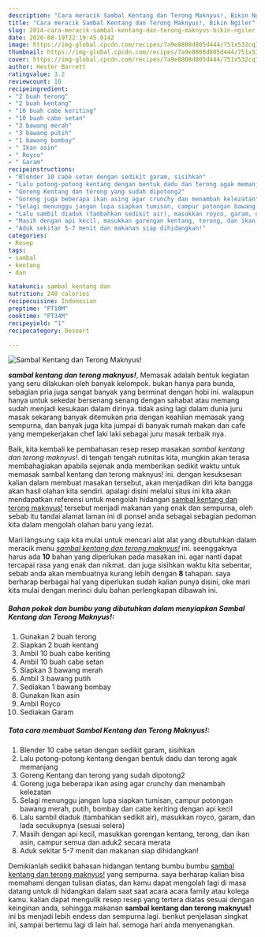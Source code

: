 ```yaml
---
description: "Cara meracik Sambal Kentang dan Terong Maknyus!, Bikin Ngiler"
title: "Cara meracik Sambal Kentang dan Terong Maknyus!, Bikin Ngiler"
slug: 2014-cara-meracik-sambal-kentang-dan-terong-maknyus-bikin-ngiler
date: 2020-08-19T22:19:45.014Z
image: https://img-global.cpcdn.com/recipes/7a9e8808d805d444/751x532cq70/sambal-kentang-dan-terong-maknyus-foto-resep-utama.jpg
thumbnail: https://img-global.cpcdn.com/recipes/7a9e8808d805d444/751x532cq70/sambal-kentang-dan-terong-maknyus-foto-resep-utama.jpg
cover: https://img-global.cpcdn.com/recipes/7a9e8808d805d444/751x532cq70/sambal-kentang-dan-terong-maknyus-foto-resep-utama.jpg
author: Hester Barrett
ratingvalue: 3.2
reviewcount: 10
recipeingredient:
- "2 buah terong"
- "2 buah kentang"
- "10 buah cabe keriting"
- "10 buah cabe setan"
- "3 bawang merah"
- "3 bawang putih"
- "1 bawang bombay"
- " Ikan asin"
- " Royco"
- " Garam"
recipeinstructions:
- "Blender 10 cabe setan dengan sedikit garam, sisihkan"
- "Lalu potong-potong kentang dengan bentuk dadu dan terong agak memanjang"
- "Goreng Kentang dan terong yang sudah dipotong2"
- "Goreng juga beberapa ikan asing agar crunchy dan menambah kelezatan"
- "Selagi menunggu jangan lupa siapkan tumisan, campur potongan bawang merah, putih, bombay dan cabe keriting dengan api kecil"
- "Lalu sambil diaduk (tambahkan sedikit air), masukkan royco, garam, dan lada secukupnya (sesuai selera)"
- "Masih dengan api kecil, masukkan gorengan kentang, terong, dan ikan asin, campur semua dan aduk2 secara merata"
- "Aduk sekitar 5-7 menit dan makanan siap dihidangkan!"
categories:
- Resep
tags:
- sambal
- kentang
- dan

katakunci: sambal kentang dan 
nutrition: 248 calories
recipecuisine: Indonesian
preptime: "PT10M"
cooktime: "PT34M"
recipeyield: "1"
recipecategory: Dessert

---
```



![Sambal Kentang dan Terong Maknyus!](https://img-global.cpcdn.com/recipes/7a9e8808d805d444/751x532cq70/sambal-kentang-dan-terong-maknyus-foto-resep-utama.jpg)

<b><i>sambal kentang dan terong maknyus!</i></b>, Memasak adalah bentuk kegiatan yang seru dilakukan oleh banyak kelompok. bukan hanya para bunda, sebagian pria juga sangat banyak yang berminat dengan hobi ini. walaupun hanya untuk sekedar bersenang senang dengan sahabat atau memang sudah menjadi kesukaan dalam dirinya. tidak asing lagi dalam dunia juru masak sekarang banyak ditemukan pria dengan keahlian memasak yang sempurna, dan banyak juga kita jumpai di banyak rumah makan dan cafe yang mempekerjakan chef laki laki sebagai juru masak terbaik nya.

Baik, kita kembali ke pembahasan resep resep masakan <i>sambal kentang dan terong maknyus!</i>. di tengah tengah rutinitas kita, mungkin akan terasa membahagiakan apabila sejenak anda memberikan sedikit waktu untuk memasak sambal kentang dan terong maknyus! ini. dengan kesuksesan kalian dalam membuat masakan tersebut, akan menjadikan diri kita bangga akan hasil olahan kita sendiri. apalagi disini melalui situs ini kita akan mendapatkan referensi untuk mengolah hidangan <u>sambal kentang dan terong maknyus!</u> tersebut menjadi makanan yang enak dan sempurna, oleh sebab itu tandai alamat laman ini di ponsel anda sebagai sebagian pedoman kita dalam mengolah olahan baru yang lezat.




Mari langsung saja kita mulai untuk mencari alat alat yang dibutuhkan dalam meracik menu <u><i>sambal kentang dan terong maknyus!</i></u> ini. seenggaknya harus ada <b>10</b> bahan yang diperlukan pada masakan ini. agar nanti dapat tercapai rasa yang enak dan nikmat. dan juga sisihkan waktu kita sebentar, sebab anda akan membuatnya kurang lebih dengan <b>8</b> tahapan. saya berharap berbagai hal yang diperlukan sudah kalian punya disini, oke mari kita mulai dengan merinci dulu bahan perlengkapan dibawah ini.

<!--inarticleads1-->

##### Bahan pokok dan bumbu yang dibutuhkan dalam menyiapkan Sambal Kentang dan Terong Maknyus!:

1. Gunakan 2 buah terong
1. Siapkan 2 buah kentang
1. Ambil 10 buah cabe keriting
1. Ambil 10 buah cabe setan
1. Siapkan 3 bawang merah
1. Ambil 3 bawang putih
1. Sediakan 1 bawang bombay
1. Gunakan  Ikan asin
1. Ambil  Royco
1. Sediakan  Garam




<!--inarticleads2-->

##### Tata cara membuat Sambal Kentang dan Terong Maknyus!:

1. Blender 10 cabe setan dengan sedikit garam, sisihkan
1. Lalu potong-potong kentang dengan bentuk dadu dan terong agak memanjang
1. Goreng Kentang dan terong yang sudah dipotong2
1. Goreng juga beberapa ikan asing agar crunchy dan menambah kelezatan
1. Selagi menunggu jangan lupa siapkan tumisan, campur potongan bawang merah, putih, bombay dan cabe keriting dengan api kecil
1. Lalu sambil diaduk (tambahkan sedikit air), masukkan royco, garam, dan lada secukupnya (sesuai selera)
1. Masih dengan api kecil, masukkan gorengan kentang, terong, dan ikan asin, campur semua dan aduk2 secara merata
1. Aduk sekitar 5-7 menit dan makanan siap dihidangkan!




Demikianlah sedikit bahasan hidangan tentang bumbu bumbu <u>sambal kentang dan terong maknyus!</u> yang sempurna. saya berharap kalian bisa memahami dengan tulisan diatas, dan kamu dapat mengolah lagi di masa datang untuk di hidangkan dalam saat saat acara acara family atau kolega kamu. kalian dapat mengulik resep resep yang tertera diatas sesuai dengan keinginan anda, sehingga makanan <b>sambal kentang dan terong maknyus!</b> ini bs menjadi lebih endess dan sempurna lagi. berikut penjelasan singkat ini, sampai bertemu lagi di lain hal. semoga hari anda menyenangkan.

